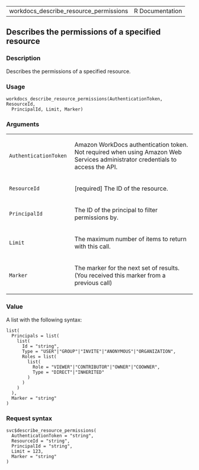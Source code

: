 <table style="width: 100%;">
<tbody>
<tr class="odd">
<td>workdocs_describe_resource_permissions</td>
<td style="text-align: right;">R Documentation</td>
</tr>
</tbody>
</table>

## Describes the permissions of a specified resource

### Description

Describes the permissions of a specified resource.

### Usage

    workdocs_describe_resource_permissions(AuthenticationToken, ResourceId,
      PrincipalId, Limit, Marker)

### Arguments

<table>
<colgroup>
<col style="width: 35%" />
<col style="width: 65%" />
</colgroup>
<tbody>
<tr class="odd">
<td><code
id="workdocs_describe_resource_permissions_:_AuthenticationToken">AuthenticationToken</code></td>
<td><p>Amazon WorkDocs authentication token. Not required when using
Amazon Web Services administrator credentials to access the
API.</p></td>
</tr>
<tr class="even">
<td><code
id="workdocs_describe_resource_permissions_:_ResourceId">ResourceId</code></td>
<td><p>[required] The ID of the resource.</p></td>
</tr>
<tr class="odd">
<td><code
id="workdocs_describe_resource_permissions_:_PrincipalId">PrincipalId</code></td>
<td><p>The ID of the principal to filter permissions by.</p></td>
</tr>
<tr class="even">
<td><code
id="workdocs_describe_resource_permissions_:_Limit">Limit</code></td>
<td><p>The maximum number of items to return with this call.</p></td>
</tr>
<tr class="odd">
<td><code
id="workdocs_describe_resource_permissions_:_Marker">Marker</code></td>
<td><p>The marker for the next set of results. (You received this marker
from a previous call)</p></td>
</tr>
</tbody>
</table>

### Value

A list with the following syntax:

    list(
      Principals = list(
        list(
          Id = "string",
          Type = "USER"|"GROUP"|"INVITE"|"ANONYMOUS"|"ORGANIZATION",
          Roles = list(
            list(
              Role = "VIEWER"|"CONTRIBUTOR"|"OWNER"|"COOWNER",
              Type = "DIRECT"|"INHERITED"
            )
          )
        )
      ),
      Marker = "string"
    )

### Request syntax

    svc$describe_resource_permissions(
      AuthenticationToken = "string",
      ResourceId = "string",
      PrincipalId = "string",
      Limit = 123,
      Marker = "string"
    )
